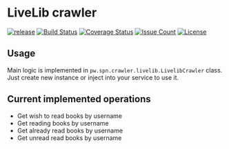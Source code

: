# LiveLib crawler

[![release](http://github-release-version.herokuapp.com/github/spoluyan/livelib-crawler/release.svg?style=flat)](https://github.com/spoluyan/livelib-crawler/releases/latest)
[![Build Status](https://travis-ci.org/spoluyan/livelib-crawler.svg?branch=master)](https://travis-ci.org/spoluyan/livelib-crawler)
[![Coverage Status](https://coveralls.io/repos/github/spoluyan/livelib-crawler/badge.svg?branch=master)](https://coveralls.io/github/spoluyan/livelib-crawler?branch=master)
[![Issue Count](https://codeclimate.com/github/spoluyan/livelib-crawler/badges/issue_count.svg)](https://codeclimate.com/github/spoluyan/livelib-crawler)
[![License](http://img.shields.io/:license-mit-blue.svg)](http://doge.mit-license.org)

## Usage

Main logic is implemented in `pw.spn.crawler.livelib.LivelibCrawler` class. Just create new instance or inject into your service to use it.

## Current implemented operations

* Get wish to read books by username
* Get reading books by username
* Get already read books by username
* Get unread read books by username
